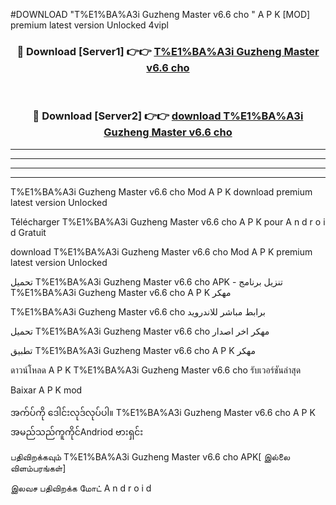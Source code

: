 #DOWNLOAD "T%E1%BA%A3i Guzheng Master v6.6 cho " A P K [MOD] premium latest version Unlocked 4vipl 



<div align="center">

<h3>🔴 Download [Server1] 👉👉 <a href="https://apkdownload12.web.app/?title=T%E1%BA%A3i Guzheng Master v6.6 cho ">T%E1%BA%A3i Guzheng Master v6.6 cho  </a></h3><br>

<h3>🔴 Download [Server2] 👉👉 <a href="https://apkdownload12.web.app/?title=T%E1%BA%A3i Guzheng Master v6.6 cho ">download T%E1%BA%A3i Guzheng Master v6.6 cho  </a></h3>
</div>


----------------------------------------------------------

----------------------------------------------------------

----------------------------------------------------------

----------------------------------------------------------


T%E1%BA%A3i Guzheng Master v6.6 cho  Mod A P K download premium latest version Unlocked

Télécharger  T%E1%BA%A3i Guzheng Master v6.6 cho  A P K pour A n d r o i d Gratuit

download T%E1%BA%A3i Guzheng Master v6.6 cho  Mod A P K premium latest version Unlocked

تحميل T%E1%BA%A3i Guzheng Master v6.6 cho  APK - تنزيل برنامج T%E1%BA%A3i Guzheng Master v6.6 cho  A P K مهكر

T%E1%BA%A3i Guzheng Master v6.6 cho  برابط مباشر للاندرويد

تحميل T%E1%BA%A3i Guzheng Master v6.6 cho  مهكر اخر اصدار

تطبيق T%E1%BA%A3i Guzheng Master v6.6 cho  A P K مهكر

ดาวน์โหลด A P K T%E1%BA%A3i Guzheng Master v6.6 cho  รับเวอร์ชันล่าสุด

Baixar A P K mod

အက်ပ်ကို ဒေါင်းလုဒ်လုပ်ပါ။ T%E1%BA%A3i Guzheng Master v6.6 cho  A P K အမည်သည်ကူကိုင်Andriod ဗားရှင်း

பதிவிறக்கவும் T%E1%BA%A3i Guzheng Master v6.6 cho  APK[ இல்லை விளம்பரங்கள்] 
 
இலவச பதிவிறக்க மோட் A n d r o i d



